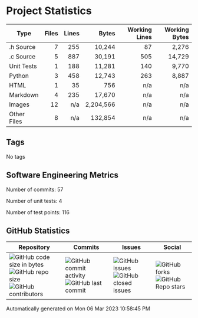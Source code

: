 Project Statistics
==================

| Type | Files | Lines | Bytes | Working Lines | Working Bytes |
|------|------:|------:|------:|--------------:|--------------:|
|.h Source|7|255|10,244|87|2,276|
|.c Source|5|887|30,191|505|14,729|
|Unit Tests|1|188|11,281|140|9,770|
|Python|3|458|12,743|263|8,887|
|HTML|1|35|756|n/a|n/a|
|Markdown|4|235|17,670|n/a|n/a|
|Images|12|n/a|2,204,566|n/a|n/a|
|Other	Files|8|n/a|132,854|n/a|n/a|

## Tags
No tags

## Software Engineering Metrics

Number of commits:  57

Number of unit tests:  4

Number of test points:  116

## GitHub	Statistics
| Repository								  | Commits							| Issues						  | Social							|
|-------------------------------------|---------------------------|-------------------------|---------------------------|
| ![GitHub code size	in	bytes](https://img.shields.io/github/languages/code-size/marknelsonengineer-sp23/sre_lab4_memscan?style=social) <br/> ![GitHub repo size](https://img.shields.io/github/repo-size/marknelsonengineer-sp23/sre_lab4_memscan?style=social)	<br/>	![GitHub contributors](https://img.shields.io/github/contributors/marknelsonengineer-sp23/sre_lab4_memscan?style=social) | ![GitHub commit activity](https://img.shields.io/github/commit-activity/w/marknelsonengineer-sp23/sre_lab4_memscan?style=social) <br/> ![GitHub last	commit](https://img.shields.io/github/last-commit/marknelsonengineer-sp23/sre_lab4_memscan?style=social)	| ![GitHub	issues](https://img.shields.io/github/issues-raw/marknelsonengineer-sp23/sre_lab4_memscan?style=social) <br/> ![GitHub	closed issues](https://img.shields.io/github/issues-closed-raw/marknelsonengineer-sp23/sre_lab4_memscan?style=social) | ![GitHub forks](https://img.shields.io/github/forks/marknelsonengineer-sp23/sre_lab4_memscan?style=social) <br/> ![GitHub Repo	stars](https://img.shields.io/github/stars/marknelsonengineer-sp23/sre_lab4_memscan?style=social)	|

Automatically generated on Mon 06 Mar 2023 10:58:45 PM 
